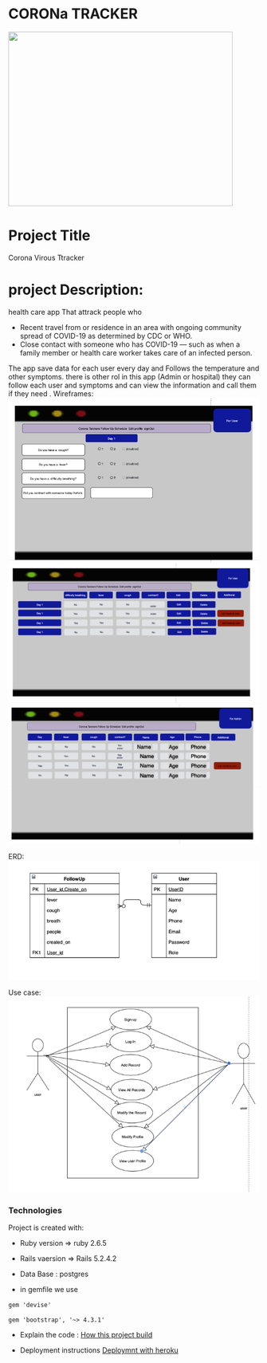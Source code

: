 # CORONa TRACKER
<img src="https://broomfield.org/ImageRepository/Document?documentID=34761" width="450" height="350">


# Project Title

Corona Virous Ttracker

# project Description:

health care app That attrack people who 
 - Recent travel from or residence in an area with ongoing community spread of COVID-19 as determined by CDC or WHO.
 - Close contact with someone who has COVID-19 — such as when a family member or health care worker takes care of an infected person.
 
 The app save data for each user every day and Follows the temperature and other symptoms.
 there is other rol in this app (Admin or hospital) they can follow each user and symptoms and can view the information and call them if they need .
Wireframes: 
![User Day by Day Follow](img/daybyday.png)
![User all Follow Schedule](img/user_index.png)
![Admin all Follow Schedule](img/admin_index.png)


ERD:
![ERD](img/erd.png)

Use case:
![Use Case](img/usecase.png)

### Technologies
Project is created with:
* Ruby version  => ruby 2.6.5
* Rails vaersion => Rails 5.2.4.2
* Data Base : postgres

* in gemfile we use
```
gem 'devise'
``` 
```
gem 'bootstrap', '~> 4.3.1'
```

* Explain the code :
[How this project build  ](steps.md)


* Deployment instructions
[Deploymnt with heroku](https://devcenter.heroku.com/articles/getting-started-with-rails5)

